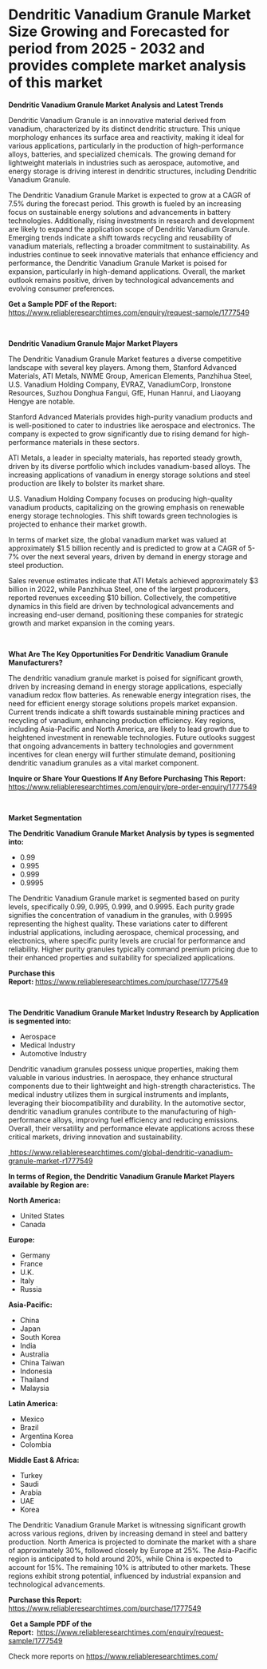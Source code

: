 <p><h1>Dendritic Vanadium Granule Market Size Growing and Forecasted for period from 2025 - 2032 and provides complete market analysis of this market</h1></p><p><strong>Dendritic Vanadium Granule Market Analysis and Latest Trends</strong></p>
<p><p>Dendritic Vanadium Granule is an innovative material derived from vanadium, characterized by its distinct dendritic structure. This unique morphology enhances its surface area and reactivity, making it ideal for various applications, particularly in the production of high-performance alloys, batteries, and specialized chemicals. The growing demand for lightweight materials in industries such as aerospace, automotive, and energy storage is driving interest in dendritic structures, including Dendritic Vanadium Granule.</p><p>The Dendritic Vanadium Granule Market is expected to grow at a CAGR of 7.5% during the forecast period. This growth is fueled by an increasing focus on sustainable energy solutions and advancements in battery technologies. Additionally, rising investments in research and development are likely to expand the application scope of Dendritic Vanadium Granule. Emerging trends indicate a shift towards recycling and reusability of vanadium materials, reflecting a broader commitment to sustainability. As industries continue to seek innovative materials that enhance efficiency and performance, the Dendritic Vanadium Granule Market is poised for expansion, particularly in high-demand applications. Overall, the market outlook remains positive, driven by technological advancements and evolving consumer preferences.</p></p>
<p><strong>Get a Sample PDF of the Report:&nbsp;</strong> <a href="https://www.reliableresearchtimes.com/enquiry/request-sample/1777549?utm_campaign=2464&utm_medium=2&utm_source=Github&utm_content=ia&utm_term=03042025&utm_id=dendritic-vanadium-granule">https://www.reliableresearchtimes.com/enquiry/request-sample/1777549</a></p>
<p>&nbsp;</p>
<p><strong>Dendritic Vanadium Granule Major Market Players</strong></p>
<p><p>The Dendritic Vanadium Granule Market features a diverse competitive landscape with several key players. Among them, Stanford Advanced Materials, ATI Metals, NWME Group, American Elements, Panzhihua Steel, U.S. Vanadium Holding Company, EVRAZ, VanadiumCorp, Ironstone Resources, Suzhou Donghua Fangui, GfE, Hunan Hanrui, and Liaoyang Hengye are notable.</p><p>Stanford Advanced Materials provides high-purity vanadium products and is well-positioned to cater to industries like aerospace and electronics. The company is expected to grow significantly due to rising demand for high-performance materials in these sectors.</p><p>ATI Metals, a leader in specialty materials, has reported steady growth, driven by its diverse portfolio which includes vanadium-based alloys. The increasing applications of vanadium in energy storage solutions and steel production are likely to bolster its market share.</p><p>U.S. Vanadium Holding Company focuses on producing high-quality vanadium products, capitalizing on the growing emphasis on renewable energy storage technologies. This shift towards green technologies is projected to enhance their market growth.</p><p>In terms of market size, the global vanadium market was valued at approximately $1.5 billion recently and is predicted to grow at a CAGR of 5-7% over the next several years, driven by demand in energy storage and steel production.</p><p>Sales revenue estimates indicate that ATI Metals achieved approximately $3 billion in 2022, while Panzhihua Steel, one of the largest producers, reported revenues exceeding $10 billion. Collectively, the competitive dynamics in this field are driven by technological advancements and increasing end-user demand, positioning these companies for strategic growth and market expansion in the coming years.</p></p>
<p>&nbsp;</p>
<p><strong>What Are The Key Opportunities For Dendritic Vanadium Granule Manufacturers?</strong></p>
<p><p>The dendritic vanadium granule market is poised for significant growth, driven by increasing demand in energy storage applications, especially vanadium redox flow batteries. As renewable energy integration rises, the need for efficient energy storage solutions propels market expansion. Current trends indicate a shift towards sustainable mining practices and recycling of vanadium, enhancing production efficiency. Key regions, including Asia-Pacific and North America, are likely to lead growth due to heightened investment in renewable technologies. Future outlooks suggest that ongoing advancements in battery technologies and government incentives for clean energy will further stimulate demand, positioning dendritic vanadium granules as a vital market component.</p></p>
<p><strong>Inquire or Share Your Questions If Any Before Purchasing This Report:</strong> <a href="https://www.reliableresearchtimes.com/enquiry/pre-order-enquiry/1777549?utm_campaign=2464&utm_medium=2&utm_source=Github&utm_content=ia&utm_term=03042025&utm_id=dendritic-vanadium-granule">https://www.reliableresearchtimes.com/enquiry/pre-order-enquiry/1777549</a></p>
<p>&nbsp;</p>
<p><strong>Market Segmentation</strong></p>
<p><strong>The Dendritic Vanadium Granule Market Analysis by types is segmented into:</strong></p>
<p><ul><li>0.99</li><li>0.995</li><li>0.999</li><li>0.9995</li></ul></p>
<p><p>The Dendritic Vanadium Granule market is segmented based on purity levels, specifically 0.99, 0.995, 0.999, and 0.9995. Each purity grade signifies the concentration of vanadium in the granules, with 0.9995 representing the highest quality. These variations cater to different industrial applications, including aerospace, chemical processing, and electronics, where specific purity levels are crucial for performance and reliability. Higher purity granules typically command premium pricing due to their enhanced properties and suitability for specialized applications.</p></p>
<p><strong>Purchase this Report:&nbsp;</strong><a href="https://www.reliableresearchtimes.com/purchase/1777549?utm_campaign=2464&utm_medium=2&utm_source=Github&utm_content=ia&utm_term=03042025&utm_id=dendritic-vanadium-granule">https://www.reliableresearchtimes.com/purchase/1777549</a></p>
<p>&nbsp;</p>
<p><strong>The Dendritic Vanadium Granule Market Industry Research by Application is segmented into:</strong></p>
<p><ul><li>Aerospace</li><li>Medical Industry</li><li>Automotive Industry</li></ul></p>
<p><p>Dendritic vanadium granules possess unique properties, making them valuable in various industries. In aerospace, they enhance structural components due to their lightweight and high-strength characteristics. The medical industry utilizes them in surgical instruments and implants, leveraging their biocompatibility and durability. In the automotive sector, dendritic vanadium granules contribute to the manufacturing of high-performance alloys, improving fuel efficiency and reducing emissions. Overall, their versatility and performance elevate applications across these critical markets, driving innovation and sustainability.</p></p>
<p><a href="https://www.reliableresearchtimes.com/global-dendritic-vanadium-granule-market-r1777549?utm_campaign=2464&utm_medium=2&utm_source=Github&utm_content=ia&utm_term=03042025&utm_id=dendritic-vanadium-granule">&nbsp;https://www.reliableresearchtimes.com/global-dendritic-vanadium-granule-market-r1777549</a></p>
<p><strong>In terms of Region, the Dendritic Vanadium Granule Market Players available by Region are:</strong></p>
<p>
    <p> <strong> North America: </strong>
        <ul>
            <li>United States</li>
            <li>Canada</li>
        </ul>
        </p> 
    <p> <strong> Europe: </strong>
        <ul>
            <li>Germany</li>
            <li>France</li>
            <li>U.K.</li>
            <li>Italy</li>
            <li>Russia</li>
        </ul>
        </p> 
    <p> <strong> Asia-Pacific: </strong>
        <ul>
            <li>China</li>
            <li>Japan</li>
            <li>South Korea</li>
            <li>India</li>
            <li>Australia</li>
            <li>China Taiwan</li>
            <li>Indonesia</li>
            <li>Thailand</li>
            <li>Malaysia</li>
        </ul>
        </p> 
    <p> <strong> Latin America: </strong>
        <ul>
            <li>Mexico</li>
            <li>Brazil</li>
            <li>Argentina Korea</li>
            <li>Colombia</li>
        </ul>
        </p> 
    <p> <strong> Middle East & Africa: </strong>
        <ul>
            <li>Turkey</li>
            <li>Saudi</li>
            <li>Arabia</li>
            <li>UAE</li>
            <li>Korea</li>
        </ul>
    </p>
    </p>
<p><p>The Dendritic Vanadium Granule Market is witnessing significant growth across various regions, driven by increasing demand in steel and battery production. North America is projected to dominate the market with a share of approximately 30%, followed closely by Europe at 25%. The Asia-Pacific region is anticipated to hold around 20%, while China is expected to account for 15%. The remaining 10% is attributed to other markets. These regions exhibit strong potential, influenced by industrial expansion and technological advancements.</p></p>
<p><strong>Purchase this Report: </strong><a href="https://www.reliableresearchtimes.com/purchase/1777549?utm_campaign=2464&utm_medium=2&utm_source=Github&utm_content=ia&utm_term=03042025&utm_id=dendritic-vanadium-granule">https://www.reliableresearchtimes.com/purchase/1777549</a></p>
<p>&nbsp;<strong>Get a Sample PDF of the Report:&nbsp;&nbsp;</strong><a href="https://www.reliableresearchtimes.com/enquiry/request-sample/1777549?utm_campaign=2464&utm_medium=2&utm_source=Github&utm_content=ia&utm_term=03042025&utm_id=dendritic-vanadium-granule">https://www.reliableresearchtimes.com/enquiry/request-sample/1777549</a></p>
<p><strong></strong></p>
<p>Check more reports on <a href="https://www.reliableresearchtimes.com/?utm_campaign=2464&utm_medium=2&utm_source=Github&utm_content=ia&utm_term=03042025&utm_id=dendritic-vanadium-granule">https://www.reliableresearchtimes.com/</a></p>